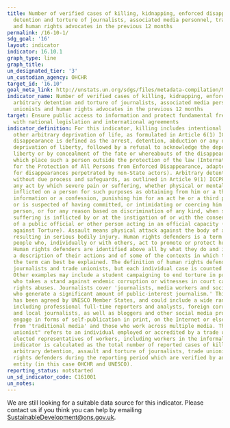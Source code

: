 ```yaml
---
title: Number of verified cases of killing, kidnapping, enforced disappearance, arbitrary
  detention and torture of journalists, associated media personnel, trade unionists
  and human rights advocates in the previous 12 months
permalink: /16-10-1/
sdg_goal: '16'
layout: indicator
indicator: 16.10.1
graph_type: line
graph_title:
un_designated_tier: '3'
un_custodian_agency: OHCHR
target_id: '16.10'
goal_meta_link: http://unstats.un.org/sdgs/files/metadata-compilation/Metadata-Goal-16.pdf
indicator_name: Number of verified cases of killing, kidnapping, enforced disappearance,
  arbitrary detention and torture of journalists, associated media personnel, trade
  unionists and human rights advocates in the previous 12 months
target: Ensure public access to information and protect fundamental freedoms, in accordance
  with national legislation and international agreements
indicator_definition: For this indicator, killing includes intentional homicide and
  other arbitrary deprivation of life, as formulated in Article 6(1) ICCPR. Enforced
  disappearance is defined as the arrest, detention, abduction or any other form of
  deprivation of liberty, followed by a refusal to acknowledge the deprivation of
  liberty or by concealment of the fate or whereabouts of the disappeared person,
  which place such a person outside the protection of the law (International Convention
  for the Protection of All Persons from Enforced Disappearance, adapted to account
  for disappearances perpetrated by non-State actors). Arbitrary detention is detention
  without due process and safeguards, as outlined in Article 9(1) ICCPR. Torture means
  any act by which severe pain or suffering, whether physical or mental, is intentionally
  inflicted on a person for such purposes as obtaining from him or a third person
  information or a confession, punishing him for an act he or a third person has committed
  or is suspected of having committed, or intimidating or coercing him or a third
  person, or for any reason based on discrimination of any kind, when such pain or
  suffering is inflicted by or at the instigation of or with the consent or acquiescence
  of a public official or other person acting in an official capacity (Convention
  against Torture). Assault means physical attack against the body of another person
  resulting in serious bodily injury. Human rights defenders is a term used to describe
  people who, individually or with others, act to promote or protect human rights.
  Human rights defenders are identified above all by what they do and it is through
  a description of their actions and of some of the contexts in which they work that
  the term can best be explained. The definition of human rights defenders may include
  journalists and trade unionists, but each individual case is counted only once.
  Other examples may include a student campaigning to end torture in prisons, a politician
  who takes a stand against endemic corruption or witnesses in court cases on human
  rights abuses. Journalists cover 'journalists, media workers and social media producers
  who generate a significant amount of public-interest journalism.' This concepualisation,
  has been agreed by UNESCO Member States, and could include a wide range of actors,
  including professional full-time reporters and analysts, foreign correspondents
  and local journalists, as well as bloggers and other social media producers who
  engage in forms of self-publication in print, on the Internet or elsewhere, journalists
  from 'traditional media' and those who work across multiple media. The term "trade
  unionist" refers to an individual employed or accredited by a trade union, and other
  elected representatives of workers, including workers in the informal sector. The
  indicator is calculated as the total number of reported cases of killing, disappearance,
  arbitrary detention, assault and torture of journalists, trade unionists or human
  rights defenders during the reporting period which are verified by an independent
  entity (in this case OHCHR and UNESCO).
reporting_status: notstarted
un_sd_indicator_code: C161001
un_notes:
---
```


We are still looking for a suitable data source for this indicator. Please contact us if you think you can help by emailing <a href="mailto:SustainableDevelopment@ons.gov.uk">SustainableDevelopment@ons.gov.uk</a>.


